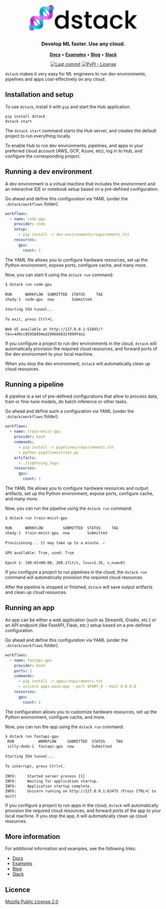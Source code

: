 <div align="center">
<h1 align="center">
  <a target="_blank" href="https://dstack.ai">
    <picture>
      <source media="(prefers-color-scheme: dark)" srcset="https://raw.githubusercontent.com/dstackai/dstack/master/docs/assets/images/dstack-logo-dark.svg"/>
      <img alt="dstack" src="https://raw.githubusercontent.com/dstackai/dstack/master/docs/assets/images/dstack-logo.svg" width="350px"/>
    </picture>
  </a>
</h1>

<h3 align="center">
Develop ML faster. Use any cloud.
</h3>

<p align="center">
<a href="https://dstack.ai/docs" target="_blank"><b>Docs</b></a> • 
<a href="https://dstack.ai/examples/dolly" target="_blank"><b>Examples</b></a> •
<a href="https://dstack.ai/blog" target="_blank"><b>Blog</b></a> •
<a href="https://join.slack.com/t/dstackai/shared_invite/zt-xdnsytie-D4qU9BvJP8vkbkHXdi6clQ" target="_blank"><b>Slack</b></a>
</p>

[![Last commit](https://img.shields.io/github/last-commit/dstackai/dstack?style=flat-square)](https://github.com/dstackai/dstack/commits/)
[![PyPI - License](https://img.shields.io/pypi/l/dstack?style=flat-square&color=blue)](https://github.com/dstackai/dstack/blob/master/LICENSE.md)
</div>

`dstack` makes it very easy for ML engineers to run dev environments, pipelines and apps cost-effectively 
on any cloud.

## Installation and setup

To use `dstack`, install it with `pip` and start the Hub application.

```shell
pip install dstack
dstack start
```

The `dstack start` command starts the Hub server, and creates the default project to run everything locally.

To enable Hub to run dev environments, pipelines, and apps in your preferred cloud account (AWS, GCP, Azure, etc), 
log in to Hub, and configure the corresponding project.

## Running a dev environment

A dev environment is a virtual machine that includes the environment and an interactive IDE or notebook setup
based on a pre-defined configuration.

Go ahead and define this configuration via YAML (under the `.dstack/workflows` folder).

```yaml
workflows:
  - name: code-gpu
    provider: code
    setup:
      - pip install -r dev-environments/requirements.txt
    resources:
      gpu:
        count: 1
```

The YAML file allows you to configure hardware resources, 
set up the Python environment, expose ports, configure cache, and many more.

Now, you can start it using the `dstack run` command:

```shell
$ dstack run code-gpu

RUN      WORKFLOW  SUBMITTED  STATUS     TAG
shady-1  code-gpu  now        Submitted  
 
Starting SSH tunnel...

To exit, press Ctrl+C.

Web UI available at http://127.0.0.1:51845/?tkn=4d9cc05958094ed2996b6832f899fda1
```

If you configure a project to run dev environments in the cloud, `dstack` will automatically provision the
required cloud resources, and forward ports of the dev environment to your local machine. 

When you stop the dev environment, `dstack` will automatically clean up cloud resources.

## Running a pipeline

A pipeline is a set of pre-defined configurations that allow to process data, train or fine-tune models, do batch inference 
or other tasks.

Go ahead and define such a configuration via YAML (under the `.dstack/workflows` folder).

```yaml
workflows:
  - name: train-mnist-gpu
    provider: bash
    commands:
      - pip install -r pipelines/requirements.txt
      - python pipelines/train.py
    artifacts:
      - ./lightning_logs
    resources:
      gpu:
        count: 1
```

The YAML file allows you to configure hardware resources and output artifacts, set up the
Python environment, expose ports, configure cache, and many more.

Now, you can run the pipeline using the `dstack run` command:

```shell
$ dstack run train-mnist-gpu

RUN      WORKFLOW         SUBMITTED  STATUS     TAG
shady-1  train-mnist-gpu  now        Submitted  
 
Provisioning... It may take up to a minute. ✓

GPU available: True, used: True

Epoch 1: [00:03<00:00, 280.17it/s, loss=1.35, v_num=0]
```

If you configure a project to run pipelines in the cloud, the `dstack run` command will automatically provision the 
required cloud resources.

After the pipeline is stopped or finished, `dstack` will save output artifacts and clean up cloud resources.

## Running an app

An app can be either a web application (such as Streamlit, Gradio, etc.) or an API endpoint (like FastAPI, Flask, etc.)
setup based on a pre-defined configuration.

Go ahead and define this configuration via YAML (under the `.dstack/workflows` folder).

```yaml
workflows:
  - name: fastapi-gpu
    provider: bash
    ports: 1
    commands:
      - pip install -r apps/requirements.txt
      - uvicorn apps.main:app --port $PORT_0 --host 0.0.0.0
    resources:
      gpu:
        count: 1
```

The configuration allows you to customize hardware resources, set up the Python environment, 
configure cache, and more.

Now, you can run the app using the `dstack run` command:

```shell
$ dstack run fastapi-gpu
 RUN           WORKFLOW     SUBMITTED  STATUS     TAG
 silly-dodo-1  fastapi-gpu  now        Submitted     

Starting SSH tunnel...

To interrupt, press Ctrl+C.

INFO:     Started server process [1]
INFO:     Waiting for application startup.
INFO:     Application startup complete.
INFO:     Uvicorn running on http://127.0.0.1:63475 (Press CTRL+C to quit)
```

If you configure a project to run apps in the cloud, `dstack` will automatically provision the required cloud
resources, and forward ports of the app to your local machine.
If you stop the app, it will automatically clean up cloud resources.

## More information

For additional information and examples, see the following links:

* [Docs](https://dstack.ai/docs)
* [Examples](https://github.com/dstackai/dstack-examples/blob/main/README.md)
* [Blog](https://dstack.ai/blog)
* [Slack](https://join.slack.com/t/dstackai/shared_invite/zt-xdnsytie-D4qU9BvJP8vkbkHXdi6clQ)
 
##  Licence

[Mozilla Public License 2.0](LICENSE.md)